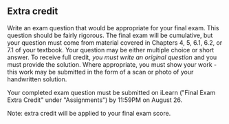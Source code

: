 ## Extra credit

Write an exam question that would be appropriate for your final exam. This question should be fairly rigorous. The final exam will be cumulative, but your question must come from material covered in Chapters 4, 5, 6.1, 6.2, or 7.1 of your textbook. Your question may be either multiple choice or short answer. To receive full credit, *you must write an original question* and you must provide the solution. Where appropriate, you must show your work - this work may be submitted in the form of a scan or photo of your handwritten solution. 

Your completed exam question must be submitted on iLearn ("Final Exam Extra Credit" under "Assignments") by 11:59PM on August 26. 

Note: extra credit will be applied to your final exam score. 
